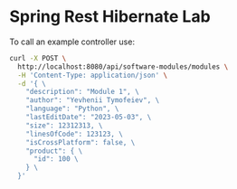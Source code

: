 # Spring Rest Hibernate Lab

To call an example controller use:
```bash
curl -X POST \
  http://localhost:8080/api/software-modules/modules \
  -H 'Content-Type: application/json' \
  -d '{ \
    "description": "Module 1", \
    "author": "Yevhenii Tymofeiev", \
    "language": "Python", \
    "lastEditDate": "2023-05-03", \
    "size": 12312313, \
    "linesOfCode": 123123, \
    "isCrossPlatform": false, \
    "product": { \
      "id": 100 \
    } \
  }'
```

